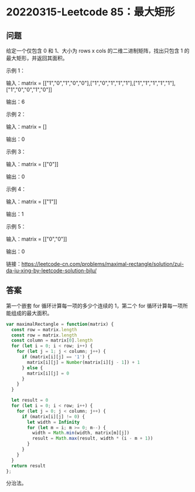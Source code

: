 # 20220315-Leetcode 85：最大矩形

## 问题

给定一个仅包含 0 和 1、大小为 rows x cols 的二维二进制矩阵，找出只包含 1 的最大矩形，并返回其面积。

示例 1：

输入：matrix = [["1","0","1","0","0"],["1","0","1","1","1"],["1","1","1","1","1"],["1","0","0","1","0"]]

输出：6

示例 2：

输入：matrix = []

输出：0

示例 3：

输入：matrix = [["0"]]

输出：0

示例 4：

输入：matrix = [["1"]]

输出：1

示例 5：

输入：matrix = [["0","0"]]

输出：0

链接：https://leetcode-cn.com/problems/maximal-rectangle/solution/zui-da-ju-xing-by-leetcode-solution-bjlu/
 
## 答案

第一个嵌套 for 循环计算每一项的多少个连续的 1，第二个 for 循环计算每一项所能组成的最大面积。

```JavaScript
var maximalRectangle = function(matrix) {
  const row = matrix.length
  const row = matrix.length
  const column = matrix[0].length
  for (let i = 0; i < row; i++) {
    for (let j = 1; j < column; j++) {
      if (matrix[i][j] == '1') {
        matrix[i][j] = Number(matrix[i][j - 1]) + 1
      } else {
        matrix[i][j] = 0
      }
    }
  }

  let result = 0
  for (let i = 0; i < row; i++) {
    for (let j = 0; j < column; j++) {
      if (matrix[i][j] != 0) {
        let width = Infinity
        for (let m = i; m >= 0; m--) {
          width = Math.min(width, matrix[m][j])
          result = Math.max(result, width * (i - m + 1))
        }
      }
    }
  }
  return result
};
```

分治法。

```JavaScript

```